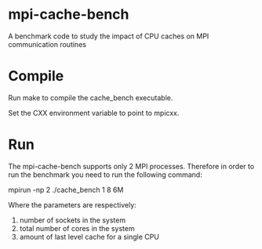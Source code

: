 mpi-cache-bench
===============

A benchmark code to study the impact of CPU caches on MPI communication routines

Compile
=======

Run make to compile the cache_bench executable. 

Set the CXX environment variable to point to mpicxx.

Run
===

The mpi-cache-bench supports only 2 MPI processes. Therefore in order to run the benchmark you need to run the following command:

mpirun -np 2 ./cache_bench 1 8 6M 

Where the parameters are respectively: 
1) number of sockets in the system 
2) total number of cores in the system 
3) amount of last level cache for a single CPU
